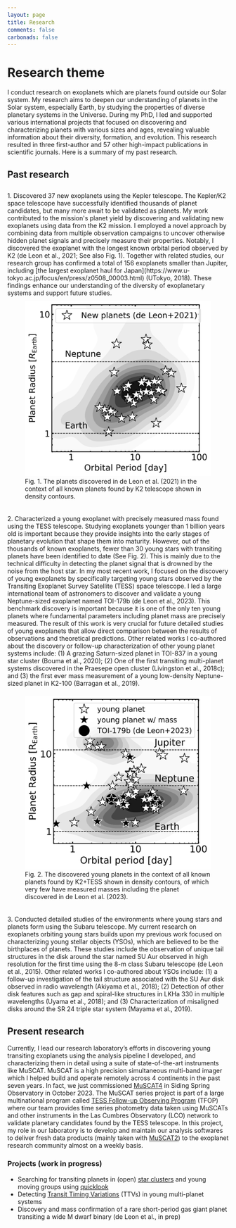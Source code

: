 ```yaml
---
layout: page
title: Research
comments: false
carbonads: false
---
```


# Research theme

I conduct research on exoplanets which are planets found outside our Solar system. My research aims to deepen our understanding of planets in the Solar system, especially Earth, by studying the properties of diverse planetary systems in the Universe. During my PhD, I led and supported various international projects that focused on discovering and characterizing planets with various sizes and ages, revealing valuable information about their diversity, formation, and evolution. This research resulted in three first-author and 57 other high-impact publications in scientific journals. Here is a summary of my past research.

## Past research

<div style="display: flex; flex-direction: column;">

   <div style="float: right; margin-top: 10px;">
      <!-- <img style="float: right; width: 50%" src="https://www.github.com/jpdeleon/jpdeleon.github.io/raw/master/img/research/planets_k2.png"> -->
      1. Discovered 37 new exoplanets using the Kepler telescope. The Kepler/K2 space telescope have successfully identified thousands of planet candidates, but many more await to be validated as planets. My work contributed to the mission's planet yield by discovering and validating new exoplanets using data from the K2 mission. I employed a novel approach by combining data from multiple observation campaigns to uncover otherwise hidden planet signals and precisely measure their properties. Notably, I discovered the exoplanet with the longest known orbital period observed by K2 (de Leon et al., 2021; See also Fig. 1). Together with related studies, our research group has confirmed a total of 156 exoplanets smaller than Jupiter, including [the largest exoplanet haul for Japan](https://www.u-tokyo.ac.jp/focus/en/press/z0508_00003.html) (UTokyo, 2018). These findings enhance our understanding of the diversity of exoplanetary systems and support future studies.
   </div>
   <figure style="float: right; margin-top: 10px;">
      <img style="width: 100%" src="https://www.github.com/jpdeleon/jpdeleon.github.io/raw/master/img/research/planets_k2.png">
      <figcaption>Fig. 1. The planets discovered in de Leon et al. (2021) in the context of all known planets found by K2 telescope shown in density contours.</figcaption>
   </figure>

   <div style="margin-top: 20px;">
      <!-- <img style="float: right; width: 50%" src="https://www.github.com/jpdeleon/jpdeleon.github.io/raw/master/img/research/planets_tess.png"> -->
      2. Characterized a young exoplanet with precisely measured mass found using the TESS telescope. Studying exoplanets younger than 1 billion years old is important because they provide insights into the early stages of planetary evolution that shape them into maturity. However, out of the thousands of known exoplanets, fewer than 30 young stars with transiting planets have been identified to date (See Fig. 2). This is mainly due to the technical difficulty in detecting the planet signal that is drowned by the noise from the host star. In my most recent work, I focused on the discovery of young exoplanets by specifically targeting young stars observed by the Transiting Exoplanet Survey Satellite (TESS) space telescope. I led a large international team of astronomers to discover and validate a young Neptune-sized exoplanet named TOI-179b (de Leon et al., 2023). This benchmark discovery is important because it is one of the only ten young planets where fundamental parameters including planet mass are precisely measured. The result of this work is very crucial for future detailed studies of young exoplanets that allow direct comparison between the results of observations and theoretical predictions. Other related works I co-authored about the discovery or follow-up characterization of other young planet systems include: (1) A grazing Saturn-sized planet in TOI-837 in a young star cluster (Bouma et al., 2020); (2) One of the first transiting multi-planet systems discovered in the Praesepe open cluster (Livingston et al., 2018c); and (3) the first ever mass measurement of a young low-density Neptune-sized planet in K2-100 (Barragan et al., 2019).
   </div>

   <figure style="margin-top: 20px;">
      <img style="width: 100%" src="https://www.github.com/jpdeleon/jpdeleon.github.io/raw/master/img/research/planets_tess.png">
      <figcaption>Fig. 2. The discovered young planets in the context of all known planets found by K2+TESS shown in density contours, of which very few have measured masses including the planet discovered in de Leon et al. (2023).</figcaption>
   </figure>

   <div style="margin-top: 20px;">
      3. Conducted detailed studies of the environments where young stars and planets form using the Subaru telescope. My current research on exoplanets orbiting young stars builds upon my previous work focused on characterizing young stellar objects (YSOs), which are believed to be the birthplaces of planets. These studies include the observation of unique tail structures in the disk around the star named SU Aur observed in high resolution for the first time using the 8-m class Subaru telescope (de Leon et al., 2015). Other related works I co-authored about YSOs include: (1) a follow-up investigation of the tail structure associated with the SU Aur disk observed in radio wavelength (Akiyama et al., 2018); (2) Detection of other disk features such as gap and spiral-like structures in LKHa 330 in multiple wavelengths (Uyama et al., 2018); and (3) Characterization of misaligned disks around the SR 24 triple star system (Mayama et al., 2019).
      <!-- Just placeholder for an image -->
   </div>

</div>

## Present research

Currently, I lead our research laboratory’s efforts in discovering young transiting exoplanets using the analysis pipeline I developed, and characterizing them in detail using a suite of state-of-the-art instruments like MuSCAT. MuSCAT is a high precision simultaneous multi-band imager which I helped build and operate remotely across 4 continents in the past seven years. In fact, we just commissioned [MuSCAT4](https://lco.global/observatory/instruments/muscat/) in Siding Spring Observatory in October 2023. The MuSCAT series project is part of a large multinational program called [TESS Follow-up Observing Program](https://tess.mit.edu/followup/) (TFOP) where our team provides time series photometry data taken using MuSCATs and other instruments in the Las Cumbres Observatory (LCO) network to validate planetary candidates found by the TESS telescope. In this project, my role in our laboratory is to develop and maintain our analysis softwares to deliver fresh data products (mainly taken with [MuSCAT2](https://research.iac.es/OOCC/iac-managed-telescopes/telescopio-carlos-sanchez/muscat2/)) to the exoplanet research community almost on a weekly basis.  

### Projects (work in progress)
* Searching for transiting planets in (open) [star clusters](https://jpdeleon.github.io/toi-viz/) and young moving groups using [quicklook](https://github.com/jpdeleon/quicklook)
* Detecting [Transit Timing Variations](https://github.com/jpdeleon/young_ttvs) (TTVs) in young multi-planet systems
* Discovery and mass confirmation of a rare short-period gas giant planet transiting a wide M dwarf binary (de Leon et al., in prep)